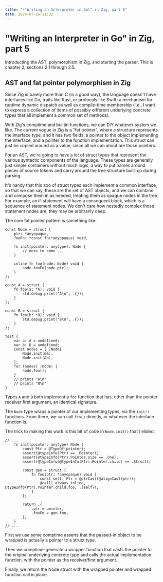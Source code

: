 ```yaml
---
title: "\"Writing an Interpreter in Go\" in Zig, part 5"
date: 2024-07-16T11:32
---
```


# "Writing an Interpreter in Go" in Zig, part 5

Introducting the AST, polymorphism in Zig, and starting the parser. This is
chapter 2, sections 2.1 through 2.5.

## AST and fat pointer polymorphism in Zig

Since Zig is barely more than C (in a good way), the language doesn't have
interfaces like Go, traits like Rust, or protocols like Swift: a mechanism
for runtime dynamic dispatch as well as compile-time membership (i.e., I want
to express a collection of items of possibly different underlying concrete
types that all implement a common set of methods).

With Zig's comptime and builtin functions, we can DIY whatever system we
like. The current vogue in Zig is a "fat pointer", where a structure represents
the interface type, and it has two fields: a pointer to the object implementing
the interface, and a pointer to the function implementation. This struct can
just be copied around as a value, since all we can about are those pointers.

For an AST, we're going to have a lot of struct types that represent the
various syntactic components of the language. These types are generally just
simple containers without much logic, a way to put names around pieces of
source tokens and carry around the tree structure built-up during parsing.

It's handy that this zoo of struct types each implement a common interface,
so that we can say, these are the set of AST objects, and we can combine and
compose them in as needed, treating them as opaque nodes in the tree. For
example, an if-statement will have a consequent block, which is a sequence
of statement nodes. We don't care how nestedly complex those statement nodes
are, they may be arbitrarily deep.

The core fat pointer pattern is something like:

```zig
const Node = struct {
    ptr: *anyopaque,
    fooFn: *const fn(*anyopaque) void,

    fn init(pointer: anytype): Node {
        // more to come ...
    }

    inline fn foo(node: Node) void {
        node.fooFn(node.ptr);
    }
};

const A = struct {
    fn foo(a: *A): void {
        std.debug.print("A\n", .{});
    }
};

const B = struct {
    fn foo(b: *B): void {
        std.debug.print("B\n", .{});
    }
};

test {
    var a: A = undefined;
    var b: B = undefined;
    const nodes = [_]Node{
        Node.init(&a),
        Node.init(&b),
    };
    for (nodes) |node| {
        node.foo();
    }
    // prints "A\n"
    // prints "B\n"
}
```

Types `A` and `B` both implement a `foo` function that has, other than the
pointer receiver first argument, an identical signature.

The `Node` type wraps a pointer of our implementing types, via the `init()`
functions. From there, we can call `foo()` directly, or whatever the interface
function is.

The trick to making this work is this bit of code in `Node.init()` that
I elided:

```zig
// ...
    fn init(pointer: anytype) Node {
        const Ptr = @TypeOf(pointer);
        assert(@typeInfo(Ptr) == .Pointer);
        assert(@typeInfo(Ptr).Pointer.size == .One);
        assert(@typeInfo(@typeInfo(Ptr).Pointer.child) == .Struct);

        const gen = struct {
            fn foo(ptr: *anyopaque) void {
                const self: Ptr = @ptrCast(@alignCast(ptr));
                @call(.always_inline, @typeInfo(Ptr).Pointer.child.foo, .{self});
            }
        };

        return .{
            .ptr = pointer,
            .fooFn = gen.foo,
        };
    }
// ...
```

First we use some comptime asserts that the passed-in object to be wrapped
is actually a pointer to a struct type.

Then we comptime-generate a wrapper function that casts the pointer to
the original underlying concrete type and calls the actual implementation
function, with the pointer as the receiver/first argument.

Finally, we return the Node struct with the wrapped pointer and wrapped
function call in place.
